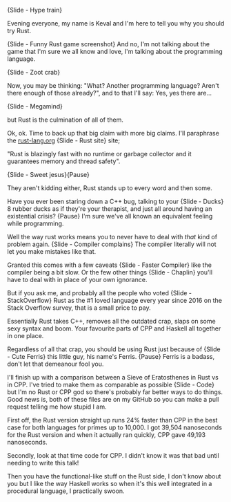 {Slide - Hype train}

Evening everyone, my name is Keval and I'm here to tell you why you should try Rust.

{Slide - Funny Rust game screenshot} And no, I'm not talking about the game that I'm sure we all know and love, I'm talking about the programming language.

{Slide - Zoot crab}

Now, you may be thinking: "What? Another programming language? Aren't there enough of those already?", and to that I'll say: Yes, yes there are... 

{Slide - Megamind}

but Rust is the culmination of all of them.

Ok, ok. Time to back up that big claim with more big claims. I'll paraphrase the [rust-lang.org](https://rust-lang.org) {Slide - Rust site} site; 

"Rust is blazingly fast with no runtime or garbage collector and it guarantees memory and thread safety". 

{Slide - Sweet jesus}{Pause}

They aren't kidding either, Rust stands up to every word and then some.

Have you ever been staring down a C++ bug, talking to your {Slide - Ducks} 8 rubber ducks as if they're your therapist, and just all around having an existential crisis? {Pause} I'm sure we've all known an equivalent feeling while programming.

Well the way rust works means you to never have to deal with _that_ kind of problem again. {Slide - Compiler complains} The compiler literally will not let you make mistakes like that.

Granted this comes with a few caveats {Slide - Faster Compiler} like the compiler being a bit slow. Or the few other things {Slide - Chaplin} you'll have to deal with in place of your own ignorance.

But if you ask me, and probably all the people who voted {Slide - StackOverflow} Rust as the #1 loved language every year since 2016 on the Stack Overflow survey, that is a small price to pay.

Essentially Rust takes C++, removes all the outdated crap, slaps on some sexy syntax and boom. Your favourite parts of CPP and Haskell all together in one place.

Regardless of all that crap, you should be using Rust just because of {Slide - Cute Ferris} this little guy, his name's Ferris. {Pause} Ferris is a badass, don't let that demeanour fool you.

I'll finish up with a comparison between a Sieve of Eratosthenes in Rust vs in CPP. I've tried to make them as comparable as possible {Slide - Code} but I'm no Rust or CPP god so there's probably far better ways to do things. Good news is, both of these files are on my GitHub so you can make a pull request telling me how stupid I am.

First off, the Rust version straight up runs 24% faster than CPP in the best case for both languages for primes up to 10,000. I got 39,504 nanoseconds for the Rust version and when it actually ran quickly, CPP gave 49,193 nanoseconds.

Secondly, look at that time code for CPP. I didn't know it was that bad until needing to write this talk!

Then you have the functional-like stuff on the Rust side, I don't know about you but I like the way Haskell works so when it's this well integrated in a procedural language, I practically swoon.

